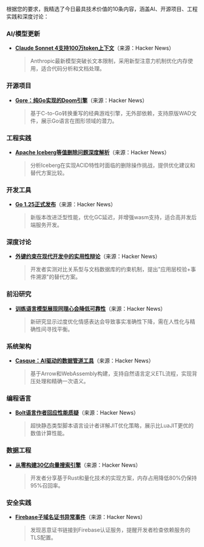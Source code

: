根据您的要求，我精选了今日最具技术价值的10条内容，涵盖AI、开源项目、工程实践和深度讨论：

### AI/模型更新
- **[Claude Sonnet 4支持100万token上下文](https://news.ycombinator.com/item?id=44878147)**（来源：Hacker News）  
  > Anthropic最新模型突破长文本限制，采用新型注意力机制优化内存使用，适合代码分析和文档处理。

### 开源项目
- **[Gore：纯Go实现的Doom引擎](https://news.ycombinator.com/item?id=44882441)**（来源：Hacker News）  
  > 基于C-to-Go转换重写的经典游戏引擎，无外部依赖，支持原版WAD文件，展示Go语言在图形领域的潜力。

### 工程实践
- **[Apache Iceberg等值删除问题深度解析](https://news.ycombinator.com/item?id=44880081)**（来源：Hacker News）  
  > 分析Iceberg在实现ACID特性时面临的删除操作挑战，提供优化建议和替代方案比较。

### 开发工具
- **[Go 1.25正式发布](https://news.ycombinator.com/item?id=44882463)**（来源：Hacker News）  
  > 新版本改进泛型性能，优化GC延迟，并增强wasm支持，适合高并发后端服务开发。

### 深度讨论
- **[外键约束在现代开发中的实用性辩论](https://news.ycombinator.com/item?id=44882728)**（来源：Hacker News）  
  > 开发者实测对比关系型与文档数据库的约束机制，提出"应用层校验+事件溯源"的替代方案。

### 前沿研究
- **[训练语言模型展现同理心会降低可靠性](https://news.ycombinator.com/item?id=44875992)**（来源：Hacker News）  
  > 新研究显示过度优化情感表达会导致事实准确性下降，需在人性化与精确性间寻找平衡。

### 系统架构
- **[Casque：AI驱动的数据管道工具](https://news.ycombinator.com/item?id=44882655)**（来源：Hacker News）  
  > 基于Arrow和WebAssembly构建，支持自然语言定义ETL流程，实现背压处理和精确一次语义。

### 编程语言
- **[Bolt语言作者回应性能质疑](https://news.ycombinator.com/item?id=44856935)**（来源：Hacker News）  
  > 超快静态类型脚本语言设计者详解JIT优化策略，展示比LuaJIT更优的数值计算性能。

### 数据工程
- **[从零构建30亿向量搜索引擎](https://news.ycombinator.com/item?id=44878151)**（来源：Hacker News）  
  > 开发者分享基于Rust和量化技术的实现方案，内存占用降低80%仍保持95%召回率。

### 安全实践
- **[Firebase子域名证书异常事件](https://news.ycombinator.com/item?id=44879984)**（来源：Hacker News）  
  > 发现恶意证书链接到Firebase认证服务，提醒开发者检查依赖服务的TLS配置。